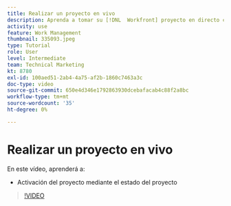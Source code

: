 ```yaml
---
title: Realizar un proyecto en vivo
description: Aprenda a tomar su [!DNL  Workfront] proyecto en directo con el estado del proyecto.
activity: use
feature: Work Management
thumbnail: 335093.jpeg
type: Tutorial
role: User
level: Intermediate
team: Technical Marketing
kt: 8780
exl-id: 100aed51-2ab4-4a75-af2b-1860c7463a3c
doc-type: video
source-git-commit: 650e4d346e1792863930dcebafacab4c88f2a8bc
workflow-type: tm+mt
source-wordcount: '35'
ht-degree: 0%

---
```


# Realizar un proyecto en vivo

En este vídeo, aprenderá a:

* Activación del proyecto mediante el estado del proyecto

>[!VIDEO](https://video.tv.adobe.com/v/335093/?quality=12&learn=on)
